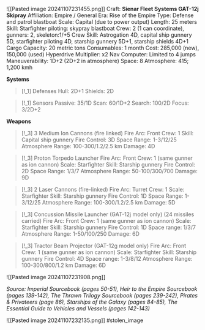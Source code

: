 ![[Pasted image 20241107231455.png]]
Craft: **Sienar Fleet Systems GAT-12j Skipray**
Affiliation: Empire / General
Era: Rise of the Empire
Type: Defense and patrol blastboat
Scale: Capital (due to power output)
Length: 25 meters
Skill: Starfighter piloting: skypray blastboat
Crew: 2 (1 can coordinate), gunners: 2, skeleton:1/+5
Crew Skill: Astrogation 4D, capital ship gunnery 5D, starfighter piloting 4D, starship gunnery 5D+1, starship shields 4D+1
Cargo Capacity: 20 metric tons
Consumables: 1 month
Cost: 285,000 (new), 150,000 (used)
Hyperdrive Multiplier: x2
Nav Computer: Limited to 4 jumps
Maneuverability: 1D+2 (2D+2 in atmosphere)
Space: 8
Atmosphere: 415; 1,200 kmh

**Systems**
> [!_1] Defenses
> Hull: 2D+1
> Shields: 2D

> [!_1] Sensors
> Passive: 35/1D
> Scan: 60/1D+2
> Search: 100/2D
> Focus: 3/2D+2

**Weapons**
> [!_3] 3 Medium Ion Cannons (fire linked)
> Fire Arc: Front
> Crew: 1
> Skill: Capital ship gunnery
> Fire Control: 3D
> Space Range: 1-3/12/25
> Atmosphere Range: 100-300/1.2/2.5 km
> Damage: 4D

> [!_3] Proton Torpedo Launcher
> Fire Arc: Front
> Crew: 1 (same gunner as ion cannon)
> Scale: Starfighter
> Skill: Starship gunnery
> Fire Control: 2D
> Space Range: 1/3/7
> Atmosphere Range: 50-100/300/700
> Damage: 9D

> [!_3] 2 Laser Cannons (fire-linked)
> Fire Arc: Turret
> Crew: 1
> Scale: Starfighter
> Skill: Starship gunnery
> Fire Control: 1D
> Space Range: 1-3/12/25
> Atmosphere Range: 100-300/1.2/2.5 km
> Damage: 5D

> [!_3] Concussion Missile Launcher (GAT-12j model only) (24 missiles carried)
> Fire Arc: Front
> Crew: 1 (same gunner as ion cannon)
> Scale: Starfighter
> Skill: Starship gunnery
> Fire Control: 1D
> Space range: 1/3/7
> Atmosphere Range: 1-50/100/250
> Damage: 6D

> [!_3] Tractor Beam Projector (GAT-12g model only)
> Fire Arc: Front
> Crew: 1 (same gunner as ion cannon)
> Scale: Starfighter
> Skill: Starship gunnery
> Fire Control: 4D
> Space range: 1-3/8/12
> Atmosphere Range: 100-300/800/1.2 km
> Damage: 6D


![[Pasted image 20241107231908.png]]

*Source: Imperial Sourcebook (pages 50-51), Heir to the Empire Sourcebook (pages 139-142), The Thrawn Trilogy Sourcebook (pages 239-242), Pirates & Privateers (page 86), Starships of the Galaxy (pages 84-85), The Essential Guide to Vehicles and Vessels (pages 142-143)*




![[Pasted image 20241107232135.png]]
#stolen_image